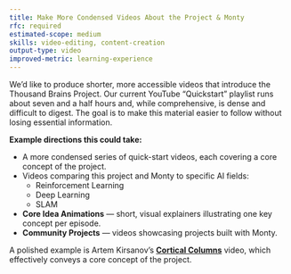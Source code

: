 ```yaml
---
title: Make More Condensed Videos About the Project & Monty
rfc: required
estimated-scope: medium
skills: video-editing, content-creation
output-type: video
improved-metric: learning-experience
---
```


We’d like to produce shorter, more accessible videos that introduce the Thousand Brains Project. Our current YouTube “Quickstart” playlist runs about seven and a half hours and, while comprehensive, is dense and difficult to digest. The goal is to make this material easier to follow without losing essential information.

**Example directions this could take:**
- A more condensed series of quick-start videos, each covering a core concept of the project.
- Videos comparing this project and Monty to specific AI fields:
  - Reinforcement Learning
  - Deep Learning
  - SLAM
- **Core Idea Animations** — short, visual explainers illustrating one key concept per episode.
- **Community Projects** — videos showcasing projects built with Monty.

A polished example is Artem Kirsanov’s [**Cortical Columns**](https://www.youtube.com/watch?v=Dykkubb-Qus) video, which effectively conveys a core concept of the project.